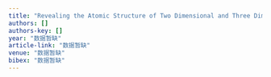 ```yaml
---
title: "Revealing the Atomic Structure of Two Dimensional and Three Dimensional Defects by Aberration Corrected Scanning Transmission Electron Microscopy …"
authors: []
authors-key: []
year: "数据暂缺"
article-link: "数据暂缺"
venue: "数据暂缺"
bibex: "数据暂缺"
---
```

